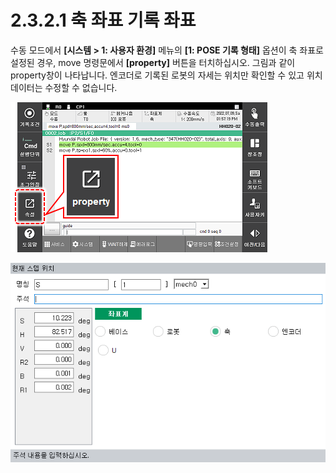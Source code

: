 ﻿# 2.3.2.1 축 좌표 기록 좌표

수동 모드에서 **\[시스템 &gt; 1: 사용자 환경\]** 메뉴의 **\[1: POSE 기록 형태\]** 옵션이 축 좌표로 설정된 경우, move 명령문에서 **\[property\]** 버튼을 터치하십시오. 그림과 같이 property창이 나타납니다. 엔코더로 기록된 로봇의 자세는 위치만 확인할 수 있고 위치 데이터는 수정할 수 없습니다.

![](../../../_assets/tp630/lbt-property.png)

![](../../../_assets/tp630/dlg-property-axis.png)
